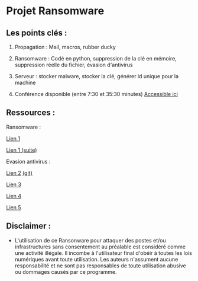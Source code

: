 ﻿# Projet Ransomware

## Les points clés :

1. Propagation : Mail, macros, rubber ducky

2. Ransomware : Codé en python, suppression de la clé en mémoire, suppression réelle du fichier, évasion d'antivirus

3. Serveur : stocker malware, stocker la clé, générer id unique pour la machine

4. Conférence disponible (entre 7:30 et 35:30 minutes)
[Accessible ici](https://www.youtube.com/watch?v=nuDbx1P2ovo)

## Ressources : 

Ransomware :

[Lien 1](https://null-byte.wonderhowto.com/how-to/sploit-cryptography-is-bitch-ransomware-development-part-1-introduction-ransomware-world-0170370/)

[Lien 1 (suite)](https://null-byte.wonderhowto.com/how-to/sploit-cryptography-is-bitch-ransomware-development-part-2-encrypting-file-system-with-aes-0170871/)

Evasion antivirus :

[Lien 2](https://www.veil-framework.com/) [(git)](https://github.com/Veil-Framework/Veil)

[Lien 3](https://www.blackhillsinfosec.com/?p=5094)

[Lien 4](https://www.blackhillsinfosec.com/?p=4881)

[Lien 5](https://github.com/govolution/avet)


## Disclaimer :

* L'utilisation de ce Ransonware pour attaquer des postes et/ou infrastructures sans consentement au préalable est considéré comme une activité illégale. Il incombe à l'utilisateur final d'obéir à toutes les lois numériques avant toute utilisation. Les auteurs n'assument aucune responsabilité et ne sont pas responsables de toute utilisation abusive ou dommages causés par ce programme.
